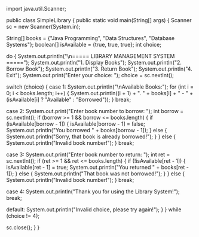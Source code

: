 import java.util.Scanner;

public class SimpleLibrary {
    public static void main(String[] args) {
        Scanner sc = new Scanner(System.in);

  String[] books = {"Java Programming", "Data Structures", "Database Systems"};
        boolean[] isAvailable = {true, true, true};
        int choice;

   do {
            System.out.println("\n===== LIBRARY MANAGEMENT SYSTEM =====");
            System.out.println("1. Display Books");
            System.out.println("2. Borrow Book");
            System.out.println("3. Return Book");
            System.out.println("4. Exit");
            System.out.print("Enter your choice: ");
            choice = sc.nextInt();

  switch (choice) {
                case 1:
                    System.out.println("\nAvailable Books:");
                    for (int i = 0; i < books.length; i++) {
                        System.out.println((i + 1) + ". " + books[i] + " - " +
                                (isAvailable[i] ? "Available" : "Borrowed"));
                    }
                    break;

  case 2:
                    System.out.print("Enter book number to borrow: ");
                    int borrow = sc.nextInt();
                    if (borrow >= 1 && borrow <= books.length) {
                        if (isAvailable[borrow - 1]) {
                            isAvailable[borrow - 1] = false;
                            System.out.println("You borrowed " + books[borrow - 1]);
                        } else {
                            System.out.println("Sorry, that book is already borrowed!");
                        }
                    } else {
                        System.out.println("Invalid book number!");
                    }
                    break;

  case 3:
                    System.out.print("Enter book number to return: ");
                    int ret = sc.nextInt();
                    if (ret >= 1 && ret <= books.length) {
                        if (!isAvailable[ret - 1]) {
                            isAvailable[ret - 1] = true;
                            System.out.println("You returned " + books[ret - 1]);
                        } else {
                            System.out.println("That book was not borrowed!");
                        }
                    } else {
                        System.out.println("Invalid book number!");
                    }
                    break;

   case 4:
                    System.out.println("Thank you for using the Library System!");
                    break;

  default:
                    System.out.println("Invalid choice, please try again!");
            }
        } while (choice != 4);

   sc.close();
    }
}
